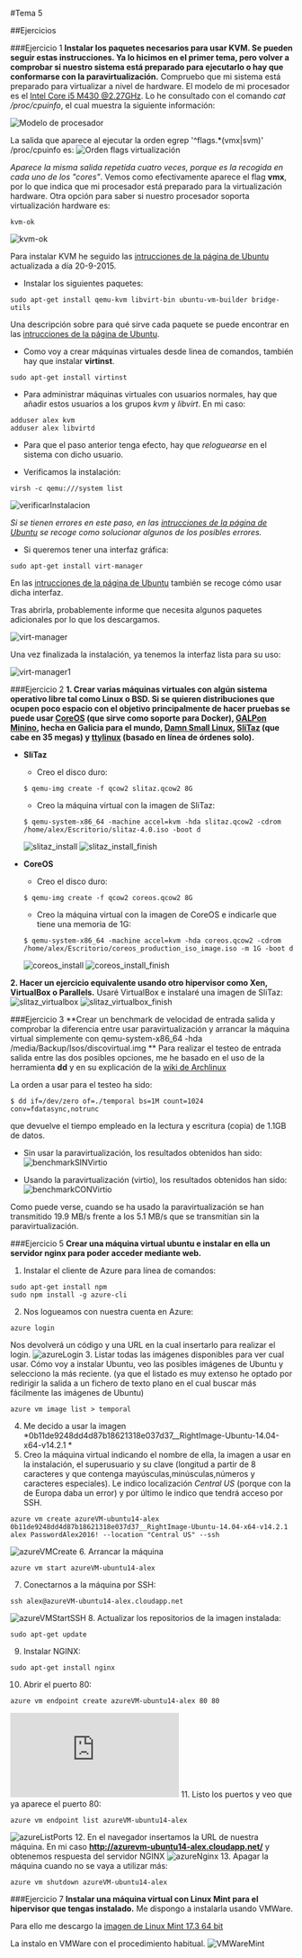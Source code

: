#Tema 5

##Ejercicios

###Ejercicio 1
**Instalar los paquetes necesarios para usar KVM. Se pueden seguir estas instrucciones. Ya lo hicimos en el primer tema, pero volver a comprobar si nuestro sistema está preparado para ejecutarlo o hay que conformarse con la paravirtualización.**
Compruebo que mi sistema está preparado para virtualizar a nivel de hardware.
El modelo de mi procesador es el [Intel Core i5 M430 @2.27GHz](http://ark.intel.com/products/43537/Intel-Core-i5-430M-Processor-3M-Cache-2_26-GHz). Lo he consultado con el comando *cat /proc/cpuinfo*, el cual muestra la siguiente información:

![Modelo de procesador](http://i1016.photobucket.com/albums/af281/raperaco/cpuinfo_zpsjbqaxxjk.png)

La salida que aparece al ejecutar la orden egrep '^flags.*(vmx|svm)' /proc/cpuinfo es:
![Orden flags virtualización](http://i1016.photobucket.com/albums/af281/raperaco/salidaFlagsVirtualizacion_zpscl5z8qgh.png)

*Aparece la misma salida repetida cuatro veces, porque es la recogida en cada uno de los "cores"*.
Vemos como efectivamente aparece el flag **vmx**, por lo que indica que mi procesador está preparado para la virtualización hardware.
Otra opción para saber si nuestro procesador soporta virtualización hardware es:
~~~
kvm-ok
~~~

![kvm-ok](http://i1016.photobucket.com/albums/af281/raperaco/kvm-ok_zpsqnlggvxm.png)


Para instalar KVM he seguido las [intrucciones de la página de Ubuntu](https://help.ubuntu.com/community/KVM/Installation) actualizada a día 20-9-2015.

* Instalar los siguientes paquetes:
~~~
sudo apt-get install qemu-kvm libvirt-bin ubuntu-vm-builder bridge-utils
~~~
Una descripción sobre para qué sirve cada paquete se puede encontrar en las [intrucciones de la página de Ubuntu](https://help.ubuntu.com/community/KVM/Installation).

* Como voy a crear máquinas virtuales desde linea de comandos, también hay que instalar **virtinst**.
~~~
sudo apt-get install virtinst
~~~

* Para administrar máquinas virtuales con usuarios normales, hay que añadir estos usuarios a los grupos *kvm* y *libvirt*. En mi caso:
~~~
adduser alex kvm
adduser alex libvirtd
~~~

* Para que el paso anterior tenga efecto, hay que *reloguearse* en el sistema con dicho usuario.

* Verificamos la instalación:
~~~
virsh -c qemu:///system list
~~~

![verificarInstalacion](http://i1016.photobucket.com/albums/af281/raperaco/verificarInstalacion_zpsvva9gbnk.png)

*Si se tienen errores en este paso, en las [intrucciones de la página de Ubuntu](https://help.ubuntu.com/community/KVM/Installation) se recoge como solucionar algunos de los posibles errores.*

* Si queremos tener una interfaz gráfica:
~~~
sudo apt-get install virt-manager
~~~
En las [intrucciones de la página de Ubuntu](https://help.ubuntu.com/community/KVM/Installation) también se recoge cómo usar dicha interfaz.

Tras abrirla, probablemente informe que necesita algunos paquetes adicionales por lo que los descargamos.

![virt-manager](http://i1016.photobucket.com/albums/af281/raperaco/virt-manager_zpssexgtazr.png)

Una vez finalizada la instalación, ya tenemos la interfaz lista para su uso:

![virt-manager1](http://i1016.photobucket.com/albums/af281/raperaco/virt-manager1_zps6o82yntt.png)


###Ejercicio 2
**1. Crear varias máquinas virtuales con algún sistema operativo libre tal como Linux o BSD. Si se quieren distribuciones que ocupen poco espacio con el objetivo principalmente de hacer pruebas se puede usar [CoreOS](https://coreos.com/) (que sirve como soporte para Docker), [GALPon Minino](http://minino.galpon.org/en), hecha en Galicia para el mundo, [Damn Small Linux](http://www.damnsmalllinux.org/download.html), [SliTaz](http://www.slitaz.org/en/) (que cabe en 35 megas) y [ttylinux](http://ttylinux.net/) (basado en línea de órdenes solo).**
* **SliTaz**
	* Creo el disco duro:
	~~~
    $ qemu-img create -f qcow2 slitaz.qcow2 8G
    ~~~

	* Creo la máquina virtual con la imagen de SliTaz:
	~~~
    $ qemu-system-x86_64 -machine accel=kvm -hda slitaz.qcow2 -cdrom /home/alex/Escritorio/slitaz-4.0.iso -boot d
    ~~~
    ![slitaz_install](http://i1016.photobucket.com/albums/af281/raperaco/slitaz_install_zpse5npnmnb.png)
    ![slitaz_install_finish](http://i1016.photobucket.com/albums/af281/raperaco/coreos_install_finish_zpsjhgdmgxm.png)
    
* **CoreOS**
	* Creo el disco duro:
	~~~
    $ qemu-img create -f qcow2 coreos.qcow2 8G
    ~~~
    
    * Creo la máquina virtual con la imagen de CoreOS e indicarle que tiene una memoria de 1G:
	~~~
    $ qemu-system-x86_64 -machine accel=kvm -hda coreos.qcow2 -cdrom /home/alex/Escritorio/coreos_production_iso_image.iso -m 1G -boot d
    ~~~
    ![coreos_install](http://i1016.photobucket.com/albums/af281/raperaco/coreos_install_zps8tfbnfmq.png)
    ![coreos_install_finish](http://i1016.photobucket.com/albums/af281/raperaco/coreos_install_finish_zpsjhgdmgxm.png)
    
**2. Hacer un ejercicio equivalente usando otro hipervisor como Xen, VirtualBox o
Parallels.**
Usaré VirtualBox e instalaré una imagen de SliTaz:
![slitaz_virtualbox](http://i1016.photobucket.com/albums/af281/raperaco/slitaz_virtualbox_zps0xgjnghz.png)
![slitaz_virtualbox_finish](http://i1016.photobucket.com/albums/af281/raperaco/slitaz_virtualbox_finish_zpslgcyams6.png)


###Ejercicio 3
**Crear un benchmark de velocidad de entrada salida y comprobar la diferencia entre usar paravirtualización y arrancar la máquina virtual simplemente con qemu-system-x86_64 -hda /media/Backup/Isos/discovirtual.img
**
Para realizar el testeo de entrada salida entre las dos posibles opciones, me he basado en el uso de la herramienta **dd** y en su explicación de la [wiki de Archlinux](https://wiki.archlinux.org/index.php/Benchmarking/Data_storage_devices)

La orden a usar para el testeo ha sido:
~~~
$ dd if=/dev/zero of=./temporal bs=1M count=1024 conv=fdatasync,notrunc
~~~
que devuelve el tiempo empleado en la lectura y escritura (copia) de 1.1GB de datos. 

* Sin usar la paravirtualización, los resultados obtenidos han sido:
	![benchmarkSINVirtio](http://i1016.photobucket.com/albums/af281/raperaco/benchmarkSINVirtio_zpsqwliqhnr.png)

* Usando la paravirtualización (virtio), los resultados obtenidos han sido:
	![benchmarkCONVirtio](http://i1016.photobucket.com/albums/af281/raperaco/benchmarkCONVirtio_zpseyrnl7g5.png)

Como puede verse, cuando se ha usado la paravirtualización se han transmitido 19.9 MB/s frente a los 5.1 MB/s que se transmitían sin la paravirtualización.


###Ejercicio 5
**Crear una máquina virtual ubuntu e instalar en ella un servidor nginx para poder acceder mediante web.**
1. Instalar el cliente de Azure para línea de comandos:
~~~
sudo apt-get install npm
sudo npm install -g azure-cli
~~~
2. Nos logueamos con nuestra cuenta en Azure:
~~~
azure login
~~~
Nos devolverá un código y una URL en la cual insertarlo para realizar el login.
![azureLogin](http://i1016.photobucket.com/albums/af281/raperaco/azureLogin_zpsnevylalg.png)
3. Listar todas las imágenes disponibles para ver cual usar. Cómo voy a instalar Ubuntu, veo las posibles imágenes de Ubuntu y selecciono la más reciente. (ya que el listado es muy extenso he optado por redirigir la salida a un fichero de texto plano en el cual buscar más fácilmente las imágenes de Ubuntu) 
~~~
azure vm image list > temporal
~~~
4. Me decido a usar la imagen *0b11de9248dd4d87b18621318e037d37__RightImage-Ubuntu-14.04-x64-v14.2.1 *
5. Creo la máquina virtual indicando el nombre de ella, la imagen a usar en la instalación, el superusuario y su clave (longitud a partir de 8 caracteres y que contenga mayúsculas,minúsculas,números y caracteres especiales). Le indico localización *Central US* (porque con la de Europa daba un error) y por último le indico que tendrá acceso por SSH.
~~~
azure vm create azureVM-ubuntu14-alex 0b11de9248dd4d87b18621318e037d37__RightImage-Ubuntu-14.04-x64-v14.2.1 alex PasswordAlex2016! --location "Central US" --ssh
~~~
![azureVMCreate](http://i1016.photobucket.com/albums/af281/raperaco/azureVMCreate_zpsbshd02eo.png)
6. Arrancar la máquina
~~~
azure vm start azureVM-ubuntu14-alex
~~~
7. Conectarnos a la máquina por SSH:
~~~
ssh alex@azureVM-ubuntu14-alex.cloudapp.net
~~~
![azureVMStartSSH](http://i1016.photobucket.com/albums/af281/raperaco/azureVMStartSSH_zpsiovdjehl.png)
8. Actualizar los repositorios de la imagen instalada:
~~~
sudo apt-get update
~~~
9. Instalar NGINX:
~~~
sudo apt-get install nginx
~~~
10. Abrir el puerto 80:
~~~
azure vm endpoint create azureVM-ubuntu14-alex 80 80
~~~
![azurePort80](http://s1016.photobucket.com/user/raperaco/media/azurePort80_zpsipzkm6il.png.html)
11. Listo los puertos y veo que ya aparece el puerto 80:
~~~
azure vm endpoint list azureVM-ubuntu14-alex
~~~
![azureListPorts](http://i1016.photobucket.com/albums/af281/raperaco/azureListPorts_zps5uilimtd.png)
12. En el navegador insertamos la URL de nuestra máquina. En mi caso **http://azurevm-ubuntu14-alex.cloudapp.net/** y obtenemos respuesta del servidor NGINX
![azureNginx](http://i1016.photobucket.com/albums/af281/raperaco/azureNginx_zpso7i6qu0d.png)
13. Apagar la máquina cuando no se vaya a utilizar más:
~~~
azure vm shutdown azureVM-ubuntu14-alex
~~~


###Ejercicio 7
**Instalar una máquina virtual con Linux Mint para el hipervisor que tengas instalado.**
Me dispongo a instalarla usando VMWare.

Para ello me descargo la [imagen de Linux Mint 17.3 64 bit](http://www.linuxmint.com/edition.php?id=204)

La instalo en VMWare con el procedimiento habitual.
![VMWareMint](http://i1016.photobucket.com/albums/af281/raperaco/linuxMintVMWare_zps3ih4xhye.png)
